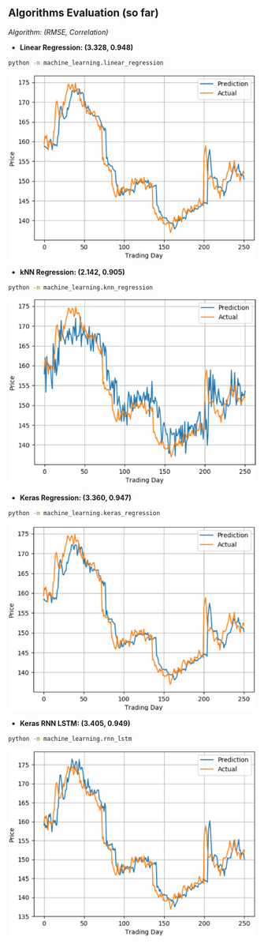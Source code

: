 ## Algorithms Evaluation (so far)
*Algorithm: (RMSE, Correlation)*
* <strong> Linear Regression: (3.328, 0.948)</strong>

```sh
python -m machine_learning.linear_regression
```
![Linear Regression](https://github.com/ahmedhamdi96/ML4T/blob/master/results/lin_reg.png)
* <strong> kNN Regression: (2.142, 0.905)</strong>

```sh
python -m machine_learning.knn_regression
```
![kNN Regression](https://github.com/ahmedhamdi96/ML4T/blob/master/results/knn.png)
* <strong> Keras Regression: (3.360, 0.947)</strong>

```sh
python -m machine_learning.keras_regression
```
![Keras Regression](https://github.com/ahmedhamdi96/ML4T/blob/master/results/keras_reg.png)
* <strong> Keras RNN LSTM: (3.405, 0.949)</strong>

```sh
python -m machine_learning.rnn_lstm
```
![Keras RNN LSTM](https://github.com/ahmedhamdi96/ML4T/blob/master/results/lstm.png)
